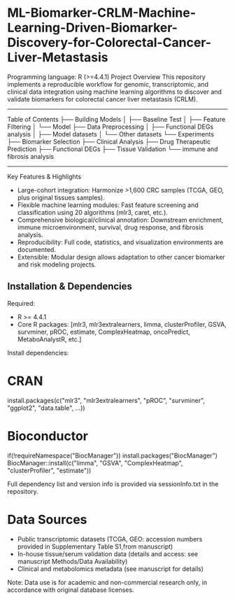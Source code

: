 # ML-Biomarker-CRLM-Machine-Learning-Driven-Biomarker-Discovery-for-Colorectal-Cancer-Liver-Metastasis
Programming language: R (>=4.4.1)
Project Overview
This repository implements a reproducible workflow for genomic, transcriptomic, and clinical data integration using machine learning algorithms to discover and validate biomarkers for colorectal cancer liver metastasis (CRLM).
________________________________________________________
Table of Contents
├── Building Models
│   ├── Baseline Test
│   ├── Feature Filtering
│   └── Model
├── Data Preprocessing
│   ├── Functional DEGs analysis
│   ├── Model datasets
│   └── Other datasets
└── Experiments
    ├── Biomarker Selection
    ├── Clinical Analysis
    ├── Drug Therapeutic Prediction
    ├── Functional DEGs
    ├── Tissue Validation
    └── immune and fibrosis analysis
___________________________________________________
Key Features & Highlights
- Large-cohort integration: Harmonize >1,600 CRC samples (TCGA, GEO, plus original tissues samples).
- Flexible machine learning modules: Fast feature screening and classification using 20 algorithms (mlr3, caret, etc.).
- Comprehensive biological/clinical annotation: Downstream enrichment, immune microenvironment, survival, drug response, and fibrosis analysis.
- Reproducibility: Full code, statistics, and visualization environments are documented.
- Extensible: Modular design allows adaptation to other cancer biomarker and risk modeling projects.

## Installation & Dependencies
Required:

- R >= 4.4.1
- Core R packages: [mlr3, mlr3extralearners, limma, clusterProfiler, GSVA, survminer, pROC, estimate, ComplexHeatmap, oncoPredict, MetaboAnalystR, etc.]

Install dependencies:
# CRAN
install.packages(c("mlr3", "mlr3extralearners", "pROC", "survminer", "ggplot2", "data.table", ...))
# Bioconductor
if(!requireNamespace("BiocManager")) install.packages("BiocManager")
BiocManager::install(c("limma", "GSVA", "ComplexHeatmap", "clusterProfiler", "estimate"))

Full dependency list and version info is provided via sessionInfo.txt in the repository.

# Data Sources
- Public transcriptomic datasets (TCGA, GEO: accession numbers provided in Supplementary Table S1,from manuscript)
- In-house tissue/serum validation data (details and access: see manuscript Methods/Data Availability)
- Clinical and metabolomics metadata (see manuscript for details)

Note: Data use is for academic and non-commercial research only, in accordance with original database licenses.

